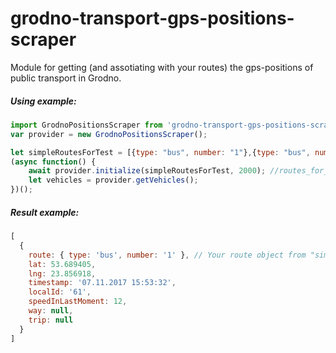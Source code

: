 # grodno-transport-gps-positions-scraper
Module for getting (and assotiating with your routes) the gps-positions of public transport in Grodno.

##### Using example:
```javascript
import GrodnoPositionsScraper from 'grodno-transport-gps-positions-scraper';
var provider = new GrodnoPositionsScraper();

let simpleRoutesForTest = [{type: "bus", number: "1"},{type: "bus", number: "2"}];
(async function() {
    await provider.initialize(simpleRoutesForTest, 2000); //routes_for_assotiating, updating_interval
    let vehicles = provider.getVehicles();    
})();
```
##### Result example:
```javascript
[ 
  { 
    route: { type: 'bus', number: '1' }, // Your route object from "simpleRoutesForTest".
    lat: 53.689405,
    lng: 23.856918,
    timestamp: '07.11.2017 15:53:32',
    localId: '61',
    speedInLastMoment: 12,
    way: null,
    trip: null 
  }
]
```

